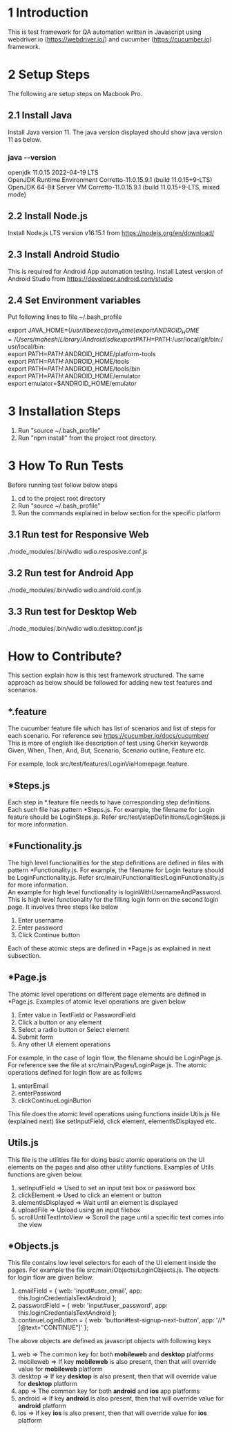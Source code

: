 # 1 Introduction
This is test framework for QA automation written in Javascript using webdriver.io (https://webdriver.io/) and cucumber (https://cucumber.io) framework.

# 2 Setup Steps

The following are setup steps on Macbook Pro.

## 2.1 Install Java
Install Java version 11. The java version displayed should show java version 11 as below.

### java --version
openjdk 11.0.15 2022-04-19 LTS  
OpenJDK Runtime Environment Corretto-11.0.15.9.1 (build 11.0.15+9-LTS)  
OpenJDK 64-Bit Server VM Corretto-11.0.15.9.1 (build 11.0.15+9-LTS, mixed mode)

## 2.2 Install Node.js
Install Node.js LTS version v16.15.1 from https://nodejs.org/en/download/

## 2.3 Install Android Studio 
This is required for Android App automation testing.
Install Latest version of Android Studio from https://developer.android.com/studio

## 2.4 Set Environment variables

Put following lines to file ~/.bash_profile

export JAVA_HOME=$(/usr/libexec/java_home)  
export ANDROID_HOME=/Users/mahesh/Library/Android/sdk  
export PATH=$PATH:/usr/local/git/bin:/usr/local/bin:  
export PATH=$PATH:$ANDROID_HOME/platform-tools  
export PATH=$PATH:$ANDROID_HOME/tools  
export PATH=$PATH:$ANDROID_HOME/tools/bin  
export PATH=$PATH:$ANDROID_HOME/emulator  
export emulator=$ANDROID_HOME/emulator  

# 3 Installation Steps

1) Run "source ~/.bash_profile"  
2) Run "npm install" from the project root directory.  

# 3 How To Run Tests

Before running test follow below steps  
1) cd to the project root directory  
2) Run "source ~/.bash_profile"
3) Run the commands explained in below section for the specific platform

## 3.1 Run test for Responsive Web
./node_modules/.bin/wdio wdio.resposive.conf.js
## 3.2 Run test for Android App
./node_modules/.bin/wdio wdio.android.conf.js
## 3.3 Run test for Desktop Web
./node_modules/.bin/wdio wdio.desktop.conf.js


# How to Contribute?
This section explain how is this test framework structured. The same approach as below should be followed for adding new test features and scenarios.

## *.feature
The cucumber feature file which has list of scenarios and list of steps for each scenario.
For reference see https://cucumber.io/docs/cucumber/  
This is more of english like description of test using Gherkin keywords Given, When, Then, And, But, Scenario, Scenario outline, Feature etc.

For example, look src/test/features/LoginViaHomepage.feature.

## *Steps.js
Each step in *.feature file needs to have corresponding step definitions. Each such file has pattern *Steps.js. 
For example, the filename for Login feature should be LoginSteps.js. Refer src/test/stepDefinitions/LoginSteps.js for more information.

## *Functionality.js
The high level functionalities for the step definitions are defined in files with pattern *Functionality.js.
For example, the filename for Login feature should be LoginFunctionality.js. Refer src/main/Functionalities/LoginFunctionality.js for more information.  
An example for high level functionality is loginWithUsernameAndPassword. This is high level functionality for the filling login form on the second login page. It involves three steps like below  
1) Enter username  
2) Enter password  
3) Click Continue button  

Each of these atomic steps are defined in *Page.js as explained in next subsection.

## *Page.js
The atomic level operations on different page elements are defined in *Page.js. 
Examples of atomic level operations are given below  
1) Enter value in TextField or PasswordField  
2) Click a button or any element  
3) Select a radio button or Select element  
4) Submit form  
5) Any other UI element operations  

For example, in the case of login flow, the filename should be LoginPage.js. For reference see the file at
src/main/Pages/LoginPage.js. The atomic operations defined for login flow are as follows  
1) enterEmail
2) enterPassword
3) clickContinueLoginButton  

This file does the atomic level operations using functions inside Utils.js file (explained next) like setInputField, click
element, elementIsDisplayed etc.

## Utils.js
This file is the utilities file for doing basic atomic operations on the UI elements on the pages and also other utility functions.
Examples of Utils functions are given below.
1) setInputField => Used to set an input text box or password box  
2) clickElement => Used to click an element or button  
3) elementIsDisplayed => Wait until an element is displayed  
4) uploadFile => Upload using an input filebox  
5) scrollUntilTextIntoView => Scroll the page until a specific text comes into the view  

## *Objects.js

This file contains low level selectors for each of the UI element inside the pages.
For example the file src/main/Objects/LoginObjects.js. The objects for login flow are given below.

1) emailField = { web: 'input#user_email', app: this.loginCredentialsTextAndroid };  
2) passwordField = { web: 'input#user_password', app: this.loginCredentialsTextAndroid };  
3) continueLoginButton = { web: 'button#test-signup-next-button', app: '//*[@text="CONTINUE"]' };  

The above objects are defined as javascript objects with following keys
1) web => The common key for both **mobileweb** and **desktop** platforms  
2) mobileweb => If key **mobileweb** is also present, then that will override value for **mobileweb** platform  
3) desktop => If key **desktop** is also present, then that will override value for **desktop** platform  
4) app => The common key for both **android** and **ios** app platforms  
5) android => If key **android** is also present, then that will override value for **android** platform  
6) ios => If key **ios** is also present, then that will override value for **ios** platform  